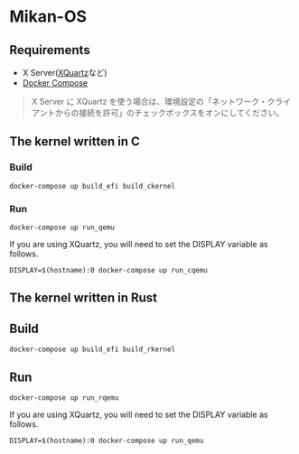 # Mikan-OS

## Requirements

- X Server([XQuartz](https://www.xquartz.org/)など)
- [Docker Compose](https://docs.docker.com/compose/install/#install-compose)

> X Server に XQuartz を使う場合は、環境設定の「ネットワーク・クライアントからの接続を許可」のチェックボックスをオンにしてください。

## The kernel written in C

### Build

```sh=
docker-compose up build_efi build_ckernel
```

### Run

```sh=
docker-compose up run_qemu
```

If you are using XQuartz, you will need to set the DISPLAY variable as follows.

```sh=
DISPLAY=$(hostname):0 docker-compose up run_cqemu
```

## The kernel written in Rust

## Build

```sh=
docker-compose up build_efi build_rkernel
```

## Run

```sh=
docker-compose up run_rqemu
```

If you are using XQuartz, you will need to set the DISPLAY variable as follows.

```sh=
DISPLAY=$(hostname):0 docker-compose up run_qemu
```
